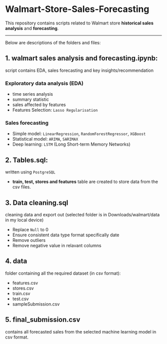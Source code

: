 # Walmart-Store-Sales-Forecasting

This repository contains scripts related to Walmart store **historical sales analysis** and **forecasting**. <hr>

Below are descriptions of the folders and files: 
## 1. walmart sales analysis and forecasting.ipynb:
script contains EDA, sales forecasting and key insights/recommendation

### Exploratory data analysis (EDA)
- time series analysis
- summary statistic
- sales affected by features
- Features Selection: `Lasso Regularisation`

### Sales forecasting
- Simple model: `LinearRegression`, `RandomForestRegressor`, `XGBoost`
- Statistical model: `ARIMA`, `SARIMAX`
- Deep learning: `LSTM` (Long Short-term Memory Networks)

## 2. Tables.sql: 
written using `PostgreSQL` 
- **train, test, stores and features** table are created to store data from the csv files.

## 3. Data cleaning.sql 
cleaning data and export out (selected folder is in Downloads/walmart/data in my local device)
- Replace `Null` to 0
- Ensure consistent data type format specifically date
- Remove outliers
- Remove negative value in relavant columns

## 4. data
folder containing all the required dataset (in csv format):
- features.csv
- stores.csv
- train.csv
- test.csv
- sampleSubmission.csv

## 5. final_submission.csv
contains all forecasted sales from the selected machine learning model in csv format.
